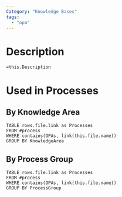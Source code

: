 ```yaml
---
Category: "Knowledge Bases"
tags:
  - "opa"
---
```

# Description
`=this.Description`
# Used in Processes
## By Knowledge Area
```dataview
TABLE rows.file.link as Processes
FROM #process 
WHERE contains(OPAs, link(this.file.name))
GROUP BY KnowledgeArea
```
## By Process Group
```dataview
TABLE rows.file.link as Processes
FROM #process 
WHERE contains(OPAs, link(this.file.name))
GROUP BY ProcessGroup
```


